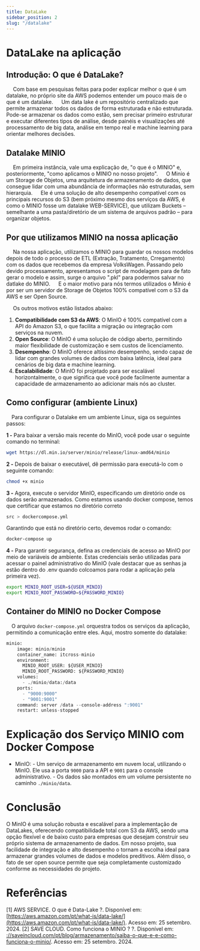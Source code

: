 ```yaml
---
title: DataLake
sidebar_position: 2
slug: "/datalake"
---
```


# DataLake na aplicação

## Introdução: O que é DataLake?

&emsp; Com base em pesquisas feitas para poder explicar melhor o que é um datalake, no próprio site da AWS podemos entender um pouco mais de o que é um datalake.
&emsp; Um data lake é um repositório centralizado que permite armazenar todos os dados de forma estruturada e não estruturada. Pode-se armazenar os dados como estão, sem precisar primeiro estruturar e executar diferentes tipos de análise, desde painéis e visualizações até processamento de big data, análise em tempo real e machine learning para orientar melhores decisões.

## Datalake MINIO

&emsp; Em primeira instância, vale uma explicação de, "o que é o MINIO" e, posteriormente, "como aplicamos o MINIO no nosso projeto".
&emsp; O Minio é um Storage de Objetos, uma arquitetura de armazenamento de dados, que consegue lidar com uma abundância de informações não estruturadas, sem hierarquia. 
&emsp; Ele é uma solução de alto desempenho compatível com os principais recursos do S3 (bem próximo mesmo dos servíços da AWS, é como o MINIO fosse um datalake WEB-SERVICE), que utilizam Buckets – semelhante a uma pasta/diretório de um sistema de arquivos padrão – para organizar objetos. 

## Por que utilizamos MINIO na nossa aplicação

&emsp; Na nossa aplicação, utilizamos o MINIO para guardar os nossos modelos depois de todo o processo de ETL (Extração, Tratamento, Crregamento) com os dados que recebemos da empresa VolksWagen. Passando pelo devido processamento, apresentamos o script de modelagem para de fato gerar o modelo e assim, surge o arquivo ".pkl" para podermos salvar no datlake do MINIO.
&emsp; E o maior motivo para nós termos utilizados o Minio é por ser um servidor de Storage de Objetos 100% compatível com o S3 da AWS e ser Open Source.

&emsp; Os outros motivos estão listados abaixo:

1. **Compatibilidade com S3 da AWS**: O MinIO é 100% compatível com a API do Amazon S3, o que facilita a migração ou integração com serviços na nuvem.
2. **Open Source**: O MinIO é uma solução de código aberto, permitindo maior flexibilidade de customização e sem custos de licenciamento.
3. **Desempenho**: O MinIO oferece altíssimo desempenho, sendo capaz de lidar com grandes volumes de dados com baixa latência, ideal para cenários de big data e machine learning.
4. **Escalabilidade**: O MinIO foi projetado para ser escalável horizontalmente, o que significa que você pode facilmente aumentar a capacidade de armazenamento ao adicionar mais nós ao cluster.


## Como configurar (ambiente Linux)

&emsp;Para configurar o Datalake em um ambiente Linux, siga os seguintes passos:

**1 -** Para baixar a versão mais recente do MinIO, você pode usar o seguinte comando no terminal:

```bash
wget https://dl.min.io/server/minio/release/linux-amd64/minio
```
**2 -** Depois de baixar o executável, dê permissão para executá-lo com o seguinte comando:

```bash
chmod +x minio
```
**3 -** Agora, execute o servidor MinIO, especificando um diretório onde os dados serão armazenados.
Como estamos usando docker compose, temos que certificar que estamos no diretório correto

```bash
src > dockercompose.yml
```
Garantindo que está no diretório certo, devemos rodar o comando:

```bash
docker-compose up
```
**4 -** Para garantir segurança, defina as credenciais de acesso ao MinIO por meio de variáveis de ambiente. 
Estas credenciais serão utilizadas para acessar o painel administrativo do MinIO (vale destacar que as senhas ja estão dentro do .env quando colcoamos para rodar a aplicação pela primeira vez).

```bash
export MINIO_ROOT_USER=${USER_MINIO}
export MINIO_ROOT_PASSWORD=${PASSWORD_MINIO}
```
## Container do MINIO no Docker Compose

&emsp;O arquivo `docker-compose.yml` orquestra todos os serviços da aplicação, permitindo a comunicação entre eles. Aqui, mostro somente do datalake:

```python
minio:
    image: minio/minio
    container_name: itcross-minio
    environment:
      MINIO_ROOT_USER: ${USER_MINIO}
      MINIO_ROOT_PASSWORD: ${PASSWORD_MINIO}
    volumes:
      - ./minio/data:/data
    ports:
      - "9000:9000"
      - "9001:9001"
    command: server /data --console-address ":9001"
    restart: unless-stopped
```

# Explicação dos Serviço MINIO com Docker Compose

- MinIO:
        - Um serviço de armazenamento em nuvem local, utilizando o MinIO. Ele usa a porta `9000` para a API e `9001` para o console administrativo.
        - Os dados são montados em um volume persistente no caminho `./minio/data`.

# Conclusão

O MinIO é uma solução robusta e escalável para a implementação de DataLakes, oferecendo compatibilidade total com S3 da AWS, sendo uma opção flexível e de baixo custo para empresas que desejam construir seu próprio sistema de armazenamento de dados. Em nosso projeto, sua facilidade de integração e alto desempenho o tornam a escolha ideal para armazenar grandes volumes de dados e modelos preditivos. Além disso, o fato de ser open source permite que seja completamente customizado conforme as necessidades do projeto.

# Referências
[1] AWS SERVICE. O que é Data-Lake ?. Disponível em: [https://aws.amazon.com/pt/what-is/data-lake/](https://aws.amazon.com/pt/what-is/data-lake/). Acesso em: 25 setembro. 2024.
[2] SAVE CLOUD. Como funciona o MINIO ? ?. Disponível em: [://saveincloud.com/pt/blog/armazenamento/saiba-o-que-e-e-como-funciona-o-minio/](://saveincloud.com/pt/blog/armazenamento/saiba-o-que-e-e-como-funciona-o-minio/). Acesso em: 25 setembro. 2024.

